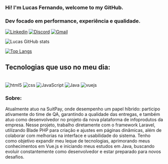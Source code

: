 ### Hi! I'm Lucas Fernando, welcome to my GitHub.

### Dev focado em performance, experiência e qualidade.
[![Linkedin](https://img.shields.io/badge/LinkedIn-0077B5?style=for-the-badge&logo=linkedin&logoColor=white)](https://www.linkedin.com/in/lucas-fernando-096b9022b/)
[![Discord](https://img.shields.io/badge/Discord-7289DA?style=for-the-badge&logo=discord&logoColor=white)](https://www.linkedin.com/in/lucas-fernando-096b9022b/)
[![Gmail](https://img.shields.io/badge/Gmail-D14836?style=for-the-badge&logo=gmail&logoColor=white)](https://www.linkedin.com/in/lucas-fernando-096b9022b/)


![Lucas GitHub stats](https://github-readme-stats.vercel.app/api?username=lucasfernando7ii&show_icons=true&theme=dracula)

[![Top Langs](https://github-readme-stats.vercel.app/api/top-langs/?username=lucasfernando7ii)](https://github.com/lucasfernando7ii/github-readme-stats)
## Tecnologias que uso no meu dia:

<div style="display: inline_block"></br>
<img href = "https://html.com/document/" align="center" alt="html5" src="https://img.shields.io/badge/HTML5-E34F26?style=for-the-badge&logo=html5&logoColor=white"/>
<img align="center" alt="css" src="https://img.shields.io/badge/CSS-239120?&style=for-the-badge&logo=css3&logoColor=white"/>
<img align="center" alt="JavaScript" src="https://img.shields.io/badge/JavaScript-323330?style=for-the-badge&logo=javascript&logoColor=F7DF1E"/>
<img align="center" alt="Java" src="https://img.shields.io/badge/Java-ED8B00?style=for-the-badge&logo=openjdk&logoColor=white"/>
<img align="center" alt="vuejs" src="https://img.shields.io/badge/Vue.js-35495E?style=for-the-badge&logo=vue.js&logoColor=4FC08D"/>
</div>

### Sobre:
Atualmente atuo na SuitPay, onde desempenho um papel híbrido: participo ativamente do time de QA, garantindo a qualidade das entregas, e também atuo como desenvolvedor no projeto da nova plataforma de infoprodutos da empresa. Nesse projeto, trabalho diretamente com o framework Laravel, utilizando Blade PHP para criação e ajustes em páginas dinâmicas, além de colaborar com melhorias na interface e usabilidade do sistema.
Tenho como objetivo expandir meu leque de tecnologias, aprimorando meus conhecimentos em Vue.js e iniciando meus estudos em Java, buscando evoluir constantemente como desenvolvedor e estar preparado para novos desafios.
